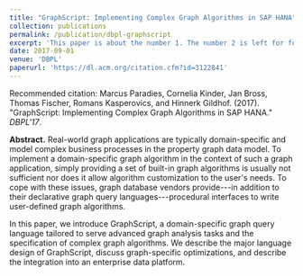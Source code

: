 ```yaml
---
title: "GraphScript: Implementing Complex Graph Algorithms in SAP HANA"
collection: publications
permalink: /publication/dbpl-graphscript
excerpt: 'This paper is about the number 1. The number 2 is left for future work.'
date: 2017-09-01
venue: 'DBPL'
paperurl: 'https://dl.acm.org/citation.cfm?id=3122841'
---
```


Recommended citation: Marcus Paradies, Cornelia Kinder, Jan Bross, Thomas Fischer, Romans Kasperovics, and Hinnerk Gildhof. (2017). "GraphScript: Implementing Complex Graph Algorithms in SAP HANA." <i>DBPL'17</i>.

**Abstract.** Real-world graph applications are typically domain-specific and model complex business processes in the property graph data model. To implement a domain-specific graph algorithm in the context of such a graph application, simply providing a set of built-in graph algorithms is usually not sufficient nor does it allow algorithm customization to the user's needs. To cope with these issues, graph database vendors provide---in addition to their declarative graph query languages---procedural interfaces to write user-defined graph algorithms.

In this paper, we introduce GraphScript, a domain-specific graph query language tailored to serve advanced graph analysis tasks and the specification of complex graph algorithms. We describe the major language design of GraphScript, discuss graph-specific optimizations, and describe the integration into an enterprise data platform.